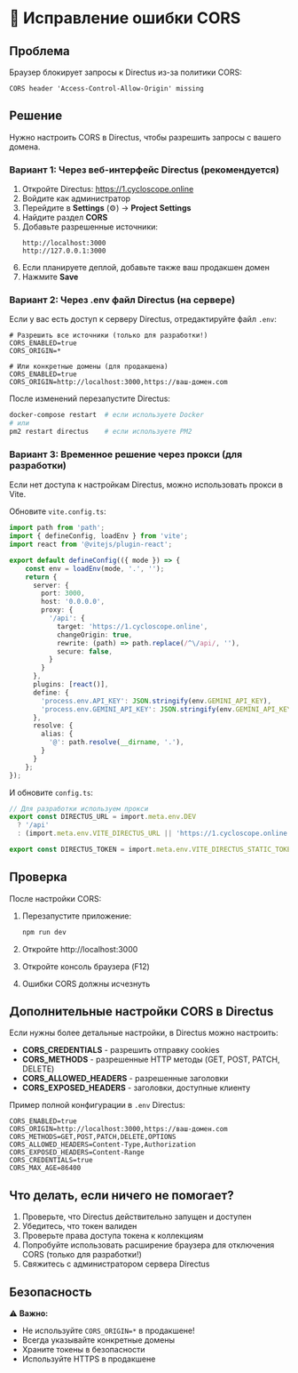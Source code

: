 # 🔧 Исправление ошибки CORS

## Проблема

Браузер блокирует запросы к Directus из-за политики CORS:
```
CORS header 'Access-Control-Allow-Origin' missing
```

## Решение

Нужно настроить CORS в Directus, чтобы разрешить запросы с вашего домена.

### Вариант 1: Через веб-интерфейс Directus (рекомендуется)

1. Откройте Directus: https://1.cycloscope.online
2. Войдите как администратор
3. Перейдите в **Settings** (⚙️) → **Project Settings**
4. Найдите раздел **CORS**
5. Добавьте разрешенные источники:
   ```
   http://localhost:3000
   http://127.0.0.1:3000
   ```
6. Если планируете деплой, добавьте также ваш продакшен домен
7. Нажмите **Save**

### Вариант 2: Через .env файл Directus (на сервере)

Если у вас есть доступ к серверу Directus, отредактируйте файл `.env`:

```env
# Разрешить все источники (только для разработки!)
CORS_ENABLED=true
CORS_ORIGIN=*

# Или конкретные домены (для продакшена)
CORS_ENABLED=true
CORS_ORIGIN=http://localhost:3000,https://ваш-домен.com
```

После изменений перезапустите Directus:
```bash
docker-compose restart  # если используете Docker
# или
pm2 restart directus    # если используете PM2
```

### Вариант 3: Временное решение через прокси (для разработки)

Если нет доступа к настройкам Directus, можно использовать прокси в Vite.

Обновите `vite.config.ts`:

```typescript
import path from 'path';
import { defineConfig, loadEnv } from 'vite';
import react from '@vitejs/plugin-react';

export default defineConfig(({ mode }) => {
    const env = loadEnv(mode, '.', '');
    return {
      server: {
        port: 3000,
        host: '0.0.0.0',
        proxy: {
          '/api': {
            target: 'https://1.cycloscope.online',
            changeOrigin: true,
            rewrite: (path) => path.replace(/^\/api/, ''),
            secure: false,
          }
        }
      },
      plugins: [react()],
      define: {
        'process.env.API_KEY': JSON.stringify(env.GEMINI_API_KEY),
        'process.env.GEMINI_API_KEY': JSON.stringify(env.GEMINI_API_KEY)
      },
      resolve: {
        alias: {
          '@': path.resolve(__dirname, '.'),
        }
      }
    };
});
```

И обновите `config.ts`:

```typescript
// Для разработки используем прокси
export const DIRECTUS_URL = import.meta.env.DEV 
  ? '/api' 
  : (import.meta.env.VITE_DIRECTUS_URL || 'https://1.cycloscope.online');

export const DIRECTUS_TOKEN = import.meta.env.VITE_DIRECTUS_STATIC_TOKEN || '7JeEQ9bKtgX7onxJQZyGu8w8tCziiblV';
```

## Проверка

После настройки CORS:

1. Перезапустите приложение:
   ```bash
   npm run dev
   ```

2. Откройте http://localhost:3000

3. Откройте консоль браузера (F12)

4. Ошибки CORS должны исчезнуть

## Дополнительные настройки CORS в Directus

Если нужны более детальные настройки, в Directus можно настроить:

- **CORS_CREDENTIALS** - разрешить отправку cookies
- **CORS_METHODS** - разрешенные HTTP методы (GET, POST, PATCH, DELETE)
- **CORS_ALLOWED_HEADERS** - разрешенные заголовки
- **CORS_EXPOSED_HEADERS** - заголовки, доступные клиенту

Пример полной конфигурации в `.env` Directus:

```env
CORS_ENABLED=true
CORS_ORIGIN=http://localhost:3000,https://ваш-домен.com
CORS_METHODS=GET,POST,PATCH,DELETE,OPTIONS
CORS_ALLOWED_HEADERS=Content-Type,Authorization
CORS_EXPOSED_HEADERS=Content-Range
CORS_CREDENTIALS=true
CORS_MAX_AGE=86400
```

## Что делать, если ничего не помогает?

1. Проверьте, что Directus действительно запущен и доступен
2. Убедитесь, что токен валиден
3. Проверьте права доступа токена к коллекциям
4. Попробуйте использовать расширение браузера для отключения CORS (только для разработки!)
5. Свяжитесь с администратором сервера Directus

## Безопасность

⚠️ **Важно:**
- Не используйте `CORS_ORIGIN=*` в продакшене!
- Всегда указывайте конкретные домены
- Храните токены в безопасности
- Используйте HTTPS в продакшене
